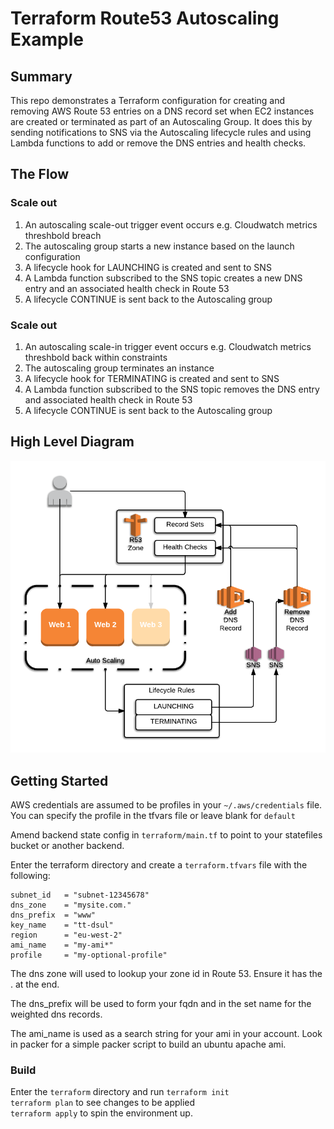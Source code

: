 # Terraform Route53 Autoscaling Example

## Summary

This repo demonstrates a Terraform configuration for creating and removing AWS Route 53 entries on a DNS record set when EC2 instances are created or terminated as part of an Autoscaling Group. It does this by sending notifications to SNS via the Autoscaling lifecycle rules and using Lambda functions to add or remove the DNS entries and health checks.

## The Flow

###  Scale out
1. An autoscaling scale-out trigger event occurs e.g. Cloudwatch metrics threshbold breach
2. The autoscaling group starts a new instance based on the launch configuration
3. A lifecycle hook for LAUNCHING is created and sent to SNS
4. A Lambda function subscribed to the SNS topic creates a new DNS entry and an associated health check in Route 53
5. A lifecycle CONTINUE is sent back to the Autoscaling group

###  Scale out
1. An autoscaling scale-in trigger event occurs e.g. Cloudwatch metrics threshbold back within constraints
2. The autoscaling group terminates an instance
3. A lifecycle hook for TERMINATING is created and sent to SNS
4. A Lambda function subscribed to the SNS topic removes the DNS entry and associated health check in Route 53
5. A lifecycle CONTINUE is sent back to the Autoscaling group


## High Level Diagram
![Diagram](Autoscaling_Lambda_R53.png)

## Getting Started

AWS credentials are assumed to be profiles in your `~/.aws/credentials` file. You can specify the profile in the tfvars file or leave blank for `default`

Amend backend state config in `terraform/main.tf` to point to your statefiles bucket or another backend.

Enter the terraform directory and create a  `terraform.tfvars` file with the following:

```
subnet_id   = "subnet-12345678"
dns_zone    = "mysite.com."
dns_prefix  = "www"
key_name    = "tt-dsul"
region      = "eu-west-2"
ami_name    = "my-ami*"
profile     = "my-optional-profile"
```

The dns zone will used to lookup your zone id in Route 53. Ensure it has the . at the end.

The dns_prefix will be used to form your fqdn and in the set name for the weighted dns records.

The ami_name is used as a search string for your ami in your account. Look in packer for a simple packer script to build an ubuntu apache ami.


### Build

Enter the `terraform` directory and run `terraform init`  
`terraform plan` to see changes to be applied  
`terraform apply` to spin the environment up.  


